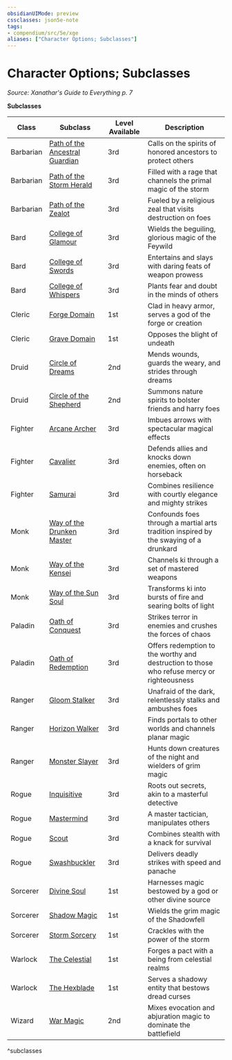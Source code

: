 ```yaml
---
obsidianUIMode: preview
cssclasses: json5e-note
tags:
- compendium/src/5e/xge
aliases: ["Character Options; Subclasses"]
---
```

# Character Options; Subclasses
*Source: Xanathar's Guide to Everything p. 7* 

**Subclasses**

| Class | Subclass | Level Available | Description |
|-------|----------|-----------------|-------------|
| Barbarian | [Path of the Ancestral Guardian](/Systems/5e/classes/barbarian-path-of-the-ancestral-guardian-xge.md) | 3rd | Calls on the spirits of honored ancestors to protect others |
| Barbarian | [Path of the Storm Herald](/Systems/5e/classes/barbarian-path-of-the-storm-herald-xge.md) | 3rd | Filled with a rage that channels the primal magic of the storm |
| Barbarian | [Path of the Zealot](/Systems/5e/classes/barbarian-path-of-the-zealot-xge.md) | 3rd | Fueled by a religious zeal that visits destruction on foes |
| Bard | [College of Glamour](/Systems/5e/classes/bard-college-of-glamour-xge.md) | 3rd | Wields the beguiling, glorious magic of the Feywild |
| Bard | [College of Swords](/Systems/5e/classes/bard-college-of-swords-xge.md) | 3rd | Entertains and slays with daring feats of weapon prowess |
| Bard | [College of Whispers](/Systems/5e/classes/bard-college-of-whispers-xge.md) | 3rd | Plants fear and doubt in the minds of others  |
| Cleric | [Forge Domain](/Systems/5e/classes/cleric-forge-domain-xge.md) | 1st | Clad in heavy armor, serves a god of the forge or creation |
| Cleric | [Grave Domain](/Systems/5e/classes/cleric-grave-domain-xge.md) | 1st | Opposes the blight of undeath |
| Druid | [Circle of Dreams](/Systems/5e/classes/druid-circle-of-dreams-xge.md) | 2nd | Mends wounds, guards the weary, and strides through dreams |
| Druid | [Circle of the Shepherd](/Systems/5e/classes/druid-circle-of-the-shepherd-xge.md) | 2nd | Summons nature spirits to bolster friends and harry foes |
| Fighter | [Arcane Archer](/Systems/5e/classes/fighter-arcane-archer-xge.md) | 3rd | Imbues arrows with spectacular magical effects |
| Fighter | [Cavalier](/Systems/5e/classes/fighter-cavalier-xge.md) | 3rd | Defends allies and knocks down enemies, often on horseback |
| Fighter | [Samurai](/Systems/5e/classes/fighter-samurai-xge.md) | 3rd | Combines resilience with courtly elegance and mighty strikes |
| Monk | [Way of the Drunken Master](/Systems/5e/classes/monk-way-of-the-drunken-master-xge.md) | 3rd | Confounds foes through a martial arts tradition inspired by the swaying of a drunkard |
| Monk | [Way of the Kensei](/Systems/5e/classes/monk-way-of-the-kensei-xge.md) | 3rd | Channels ki through a set of mastered weapons |
| Monk | [Way of the Sun Soul](/Systems/5e/classes/monk-way-of-the-sun-soul-xge.md) | 3rd | Transforms ki into bursts of fire and searing bolts of light |
| Paladin | [Oath of Conquest](/Systems/5e/classes/paladin-oath-of-conquest-xge.md) | 3rd | Strikes terror in enemies and crushes the forces of chaos |
| Paladin | [Oath of Redemption](/Systems/5e/classes/paladin-oath-of-redemption-xge.md) | 3rd | Offers redemption to the worthy and destruction to those who refuse mercy or righteousness |
| Ranger | [Gloom Stalker](/Systems/5e/classes/ranger-gloom-stalker-xge.md) | 3rd | Unafraid of the dark, relentlessly stalks and ambushes foes |
| Ranger | [Horizon Walker](/Systems/5e/classes/ranger-horizon-walker-xge.md) | 3rd | Finds portals to other worlds and channels planar magic |
| Ranger | [Monster Slayer](/Systems/5e/classes/ranger-monster-slayer-xge.md) | 3rd | Hunts down creatures of the night and wielders of grim magic |
| Rogue | [Inquisitive](/Systems/5e/classes/rogue-inquisitive-xge.md) | 3rd | Roots out secrets, akin to a masterful detective |
| Rogue | [Mastermind](/Systems/5e/classes/rogue-mastermind-xge.md) | 3rd | A master tactician, manipulates others |
| Rogue | [Scout](/Systems/5e/classes/rogue-scout-xge.md) | 3rd | Combines stealth with a knack for survival |
| Rogue | [Swashbuckler](/Systems/5e/classes/rogue-swashbuckler-xge.md) | 3rd | Delivers deadly strikes with speed and panache  |
| Sorcerer | [Divine Soul](/Systems/5e/classes/sorcerer-divine-soul-xge.md) | 1st | Harnesses magic bestowed by a god or other divine source |
| Sorcerer | [Shadow Magic](/Systems/5e/classes/sorcerer-shadow-magic-xge.md) | 1st | Wields the grim magic of the Shadowfell |
| Sorcerer | [Storm Sorcery](/Systems/5e/classes/sorcerer-storm-sorcery-xge.md) | 1st | Crackles with the power of the storm |
| Warlock | [The Celestial](/Systems/5e/classes/warlock-the-celestial-xge.md) | 1st | Forges a pact with a being from celestial realms |
| Warlock | [The Hexblade](/Systems/5e/classes/warlock-the-hexblade-xge.md) | 1st | Serves a shadowy entity that bestows dread curses |
| Wizard | [War Magic](/Systems/5e/classes/wizard-war-magic-xge.md) | 2nd | Mixes evocation and abjuration magic to dominate the battlefield |
^subclasses
